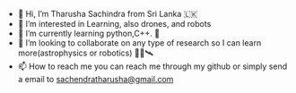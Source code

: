 - 👋 Hi, I’m Tharusha Sachindra from Sri Lanka 🇱🇰
- 👀 I’m interested in Learning, also drones, and robots
- 🌱 I’m currently learning python,C++. 🐍
- 💞️ I’m looking to collaborate on any type of research so I can learn more(astrophysics or robotics) 🚀🔭🛰️
- 📫 How to reach me you can reach me through my github or simply send a email to sachendratharusha@gmail.com 

<!---
sachindra2000/sachindra2000 is a ✨ special ✨ repository because its `README.md` (this file) appears on your GitHub profile.
You can click the Preview link to take a look at your changes.
--->
